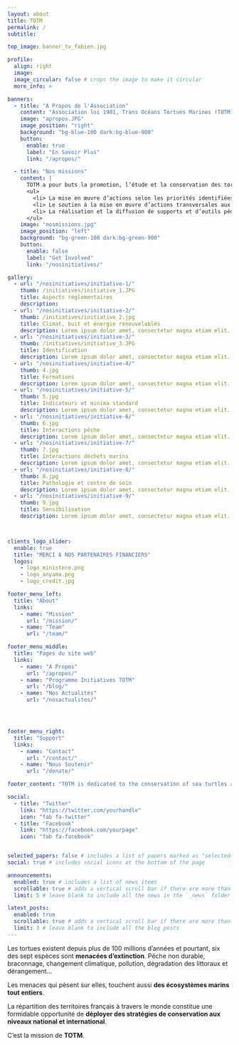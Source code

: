 ```yaml
---
layout: about
title: TOTM
permalink: /
subtitle: 

top_image: banner_tv_fabien.jpg

profile:
  align: right
  image: 
  image_circular: false # crops the image to make it circular
  more_info: >

banners:
  - title: "A Propos de l'Association"
    content: "Association loi 1901, Trans Océans Tortues Marines (TOTM) regroupe les acteurs des territoires français pour la conservation des tortues marines à travers le monde. Créée en 2019, son statut lui permet de rechercher et de gérer les financements nécessaires pour l’accomplissement d’actions nationales fédératrices sur les tortues marines."
    image: "apropos.JPG"
    image_position: "right"
    background: "bg-blue-100 dark:bg-blue-900"
    button:
      enable: true
      label: "En Savoir Plus"
      link: "/apropos/"

  - title: "Nos missions"
    content: |
      TOTM a pour buts la promotion, l’étude et la conservation des tortues marines et de leurs habitats, plus précisément :
      <ul>
        <li> La mise en œuvre d’actions selon les priorités identifiées par les groupes scientifiques et techniques d’experts,</li>
        <li> Le soutien à la mise en œuvre d’actions transversales aux échelles internationale, inter-régionale, nationale ou supranationale. Ce soutien peut prendre différentes formes, notamment scientifique, technique, logistique et financier,</li>
        <li> La réalisation et la diffusion de supports et d’outils pédagogiques.</li>
      </ul>
    image: "nosmissions.jpg"
    image_position: "left"
    background: "bg-green-100 dark:bg-green-900"
    button:
      enable: false
      label: "Get Involved"
      link: "/nosinitiatives/" 

gallery:
  - url: "/nosinitiatives/initiative-1/"
    thumb: /initiatives/initiative_1.JPG
    title: Aspects réglementaires
    description: 
  - url: "/nosinitiatives/initiative-2/"
    thumb: /initiatives/initiative_2.jpg
    title: Climat, buit et énergie renouvelables
    description: Lorem ipsum dolor amet, consectetur magna etiam elit. Etiam sed ultrices.
  - url: "/nosinitiatives/initiative-3/"
    thumb: /initiatives/initiative_3.JPG
    title: Identification
    description: Lorem ipsum dolor amet, consectetur magna etiam elit. Etiam sed ultrices.
  - url: "/nosinitiatives/initiative-4/"
    thumb: 4.jpg
    title: Formations
    description: Lorem ipsum dolor amet, consectetur magna etiam elit. Etiam sed ultrices.
  - url: "/nosinitiatives/initiative-5/"
    thumb: 5.jpg
    title: Indicateurs et minima standard
    description: Lorem ipsum dolor amet, consectetur magna etiam elit. Etiam sed ultrices.
  - url: "/nosinitiatives/initiative-6/"
    thumb: 6.jpg
    title: Interactions pêche
    description: Lorem ipsum dolor amet, consectetur magna etiam elit. Etiam sed ultrices.
  - url: "/nosinitiatives/initiative-7/"
    thumb: 7.jpg
    title: Interactions déchets marins
    description: Lorem ipsum dolor amet, consectetur magna etiam elit. Etiam sed ultrices.
  - url: "/nosinitiatives/initiative-8/"
    thumb: 8.jpg
    title: Pathologie et centre de soin
    description: Lorem ipsum dolor amet, consectetur magna etiam elit. Etiam sed ultrices.
  - url: "/nosinitiatives/initiative-9/"
    thumb: 9.jpg
    title: Sensibilisation
    description: Lorem ipsum dolor amet, consectetur magna etiam elit. Etiam sed ultrices.



clients_logo_slider:
  enable: true
  title: "MERCI A NOS PARTENAIRES FINANCIERS"
  logos:
    - logo_ministere.png
    - logo_anyama.png
    - logo_credit.jpg

footer_menu_left:
  title: "About"
  links:
    - name: "Mission"
      url: "/mission/"
    - name: "Team"
      url: "/team/"

footer_menu_middle:
  title: "Pages du site web"
  links:
    - name: "A Propos"
      url: "/apropos/"
    - name: "Programme Initiatives TOTM"
      url: "/blog/"
    - name: "Nos Actualités"
      url: "/nosactualites/"




footer_menu_right:
  title: "Support"
  links:
    - name: "Contact"
      url: "/contact/"
    - name: "Nous Soutenir"
      url: "/donate/"

footer_content: "TOTM is dedicated to the conservation of sea turtles and their habitats."

social:
  - title: "Twitter"
    link: "https://twitter.com/yourhandle"
    icon: "fab fa-twitter"
  - title: "Facebook"
    link: "https://facebook.com/yourpage"
    icon: "fab fa-facebook"


selected_papers: false # includes a list of papers marked as "selected={true}"
social: true # includes social icons at the bottom of the page

announcements:
  enabled: true # includes a list of news items
  scrollable: true # adds a vertical scroll bar if there are more than 3 news items
  limit: 5 # leave blank to include all the news in the `_news` folder

latest_posts:
  enabled: true
  scrollable: true # adds a vertical scroll bar if there are more than 3 new posts items
  limit: 3 # leave blank to include all the blog posts
---
```


Les tortues existent depuis plus de 100 millions d’années et pourtant, six des sept espèces sont <strong><span style="color: var(--global-theme-color);">menacées d’extinction</span></strong>. Pêche non durable, braconnage, changement climatique, pollution, dégradation des littoraux et dérangement…

Les menaces qui pèsent sur elles, touchent aussi <span style="color: var(--global-theme-color);"><strong>des écosystèmes marins tout entiers</strong></span>. 

La répartition des territoires français à travers le monde constitue une formidable opportunité de <span style="color: var(--global-theme-color);"><strong>déployer des stratégies de conservation aux niveaux national et international</strong></span>.

C’est la mission de <span style="color: var(--global-theme-color);"><strong>TOTM</strong></span>.
